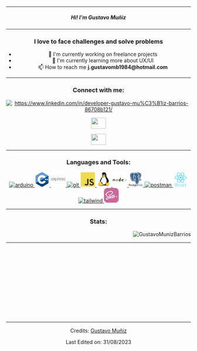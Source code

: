 
<hr>
<!-- MAIN PHRASE SECTION -->
<span align="center">
  <span>
    <h5 align="center">Hi! I'm Gustavo Muñiz</h5>
</span>

<!-- ABOUT YOU -->
<hr>
<h3 align="center">I love to face challenges and solve problems</h3>
  <ul>
    <li>🔭 I'm currently working on freelance projects</li>
    <li>🌱 I'm currently learning more about UX/UI </li>
    <li>📫 How to reach me <strong>j.gustavomb1984@hotmail.com</strong></li>
  </ul>

<!-- CONNECTION -->
<hr>      
<h3 align="center">Connect with me:</h3>
<p align="center">
  <a href="https://www.linkedin.com/in/developer-gustavo-mu%C3%B1iz-barrios-86708b121/" target="blank"><img align="center" src="https://raw.githubusercontent.com/rahuldkjain/github-profile-readme-generator/master/src/images/icons/Social/linked-in-alt.svg" alt="https://www.linkedin.com/in/developer-gustavo-mu%C3%B1iz-barrios-86708b121/" height="30" width="40" /></a>

  <a href="https://fb.com/" target="blank"><img align="center" src="https://raw.githubusercontent.com/rahuldkjain/github-profile-readme-generator/master/src/images/icons/Social/facebook.svg" alt="" height="30" width="40" /></a>

  <a href="https://instagram.com" target="blank"><img align="center" src="https://raw.githubusercontent.com/rahuldkjain/github-profile-readme-generator/master/src/images/icons/Social/instagram.svg" alt="" height="30" width="40" /></a>
</p>

<!-- LANGUAGES AND TOOLS -->
<hr>
<h3 align="center">Languages and Tools:</h3>
<p align="center"> 
  <a href="https://www.arduino.cc/" target="_blank"> <img src="https://cdn.worldvectorlogo.com/logos/arduino-1.svg" alt="arduino" width="40" height="40"/> </a> 
  <a href="https://www.w3schools.com/cpp/" target="_blank"> <img src="https://raw.githubusercontent.com/devicons/devicon/master/icons/cplusplus/cplusplus-original.svg" alt="cplusplus" width="40" height="40"/> </a>
  <a href="https://expressjs.com" target="_blank"> <img src="https://raw.githubusercontent.com/devicons/devicon/master/icons/express/express-original-wordmark.svg" alt="express" width="40" height="40"/> </a>
  <a href="https://git-scm.com/" target="_blank"> <img src="https://www.vectorlogo.zone/logos/git-scm/git-scm-icon.svg" alt="git" width="40" height="40"/> </a> 
  <a href="https://developer.mozilla.org/en-US/docs/Web/JavaScript" target="_blank"> <img src="https://raw.githubusercontent.com/devicons/devicon/master/icons/javascript/javascript-original.svg" alt="javascript" width="40" height="40"/> </a>
  <a href="https://www.linux.org/" target="_blank"> <img src="https://raw.githubusercontent.com/devicons/devicon/master/icons/linux/linux-original.svg" alt="linux" width="40" height="40"/> </a>
    <a href="https://nodejs.org" target="_blank"> <img src="https://raw.githubusercontent.com/devicons/devicon/master/icons/nodejs/nodejs-original-wordmark.svg" alt="nodejs" width="40" height="40"/> </a> 
    <a href="https://www.postgresql.org" target="_blank"> <img src="https://raw.githubusercontent.com/devicons/devicon/master/icons/postgresql/postgresql-original-wordmark.svg" alt="postgresql" width="40" height="40"/> </a> 
    <a href="https://postman.com" target="_blank"> <img src="https://www.vectorlogo.zone/logos/getpostman/getpostman-icon.svg" alt="postman" width="40" height="40"/> </a> 
    <a href="https://reactjs.org/" target="_blank"> <img src="https://raw.githubusercontent.com/devicons/devicon/master/icons/react/react-original-wordmark.svg" alt="react" width="40" height="40"/> </a> 
    <a href="https://tailwindcss.com/" target="_blank"> <img src="https://www.vectorlogo.zone/logos/tailwindcss/tailwindcss-icon.svg" alt="tailwind" width="40" height="40"/>   </a>   
    <a href="https://sass.com/" target="_blank"> <img src="https://raw.githubusercontent.com/tandpfun/skill-icons/main/icons/Sass.svg" alt="tailwind" width="40" height="40"/> </a>
</p>  



<!-- SUPPORT -->
<!-- <hr>
<p>
  <h3 align="center">Support:</h3>
  <p>
    <a href="https://www.buymeacoffee.com/GustavoMunizBarrios">
      <img align="center" src="https://cdn.buymeacoffee.com/buttons/v2/default-yellow.png" height="50" width="210" alt="GustavoMunizBarrios"/>
    </a>
  </p>
</p> -->
   
<!-- GITHUB STATS -->
<hr>
<div style="display: block;">
<p>
  <h3 align="center">Stats:</h3>
<p>
    <a align="left">
      <p><img align="left" 
  src="https://github-readme-stats.vercel.app/api/top-langs?username=GustavoMunizBarrios&show_icons=true&theme=dark&locale=en&hide=jupyter%20notebook,lex,&langs_count=8" alt="" /></p></a>
    <a align="right"><p>&nbsp;<img align="right" src="https://github-readme-stats.vercel.app/api?username=GustavoMunizBarrios&show_icons=true&theme=dark&locale=en" alt="GustavoMunizBarrios" /></p></a>  
  </p>
</p>
</div>
<hr>
<br>
<br>
<br>
<br>
<br>
<br>
<br>
<br>
<br>
<br>
<br>

-----
Credits: [Gustavo Muñiz](https://github.com/GustavoMunizBarrios)

Last Edited on: 31/08/2023